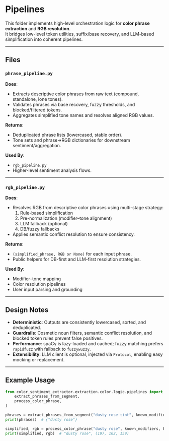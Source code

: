 # Pipelines

This folder implements high-level orchestration logic for **color phrase extraction** and **RGB resolution**.  
It bridges low-level token utilities, suffix/base recovery, and LLM-based simplification into coherent pipelines.

---

## Files

### `phrase_pipeline.py`
**Does**:  
- Extracts descriptive color phrases from raw text (compound, standalone, lone tones).  
- Validates phrases via base recovery, fuzzy thresholds, and blocked/filtered tokens.  
- Aggregates simplified tone names and resolves aligned RGB values.  

**Returns**:  
- Deduplicated phrase lists (lowercased, stable order).  
- Tone sets and phrase→RGB dictionaries for downstream sentiment/aggregation.  

**Used By**:  
- `rgb_pipeline.py`  
- Higher-level sentiment analysis flows.  

---

### `rgb_pipeline.py`
**Does**:  
- Resolves RGB from descriptive color phrases using multi-stage strategy:  
  1. Rule-based simplification  
  2. Pre-normalization (modifier–tone alignment)  
  3. LLM fallback (optional)  
  4. DB/fuzzy fallbacks  
- Applies semantic conflict resolution to ensure consistency.  

**Returns**:  
- `(simplified_phrase, RGB or None)` for each input phrase.  
- Public helpers for DB-first and LLM-first resolution strategies.  

**Used By**:  
- Modifier–tone mapping  
- Color resolution pipelines  
- User input parsing and grounding  

---

## Design Notes
- **Deterministic**: Outputs are consistently lowercased, sorted, and deduplicated.  
- **Guardrails**: Cosmetic noun filters, semantic conflict resolution, and blocked token rules prevent false positives.  
- **Performance**: spaCy is lazy-loaded and cached; fuzzy matching prefers `rapidfuzz` with fallback to `fuzzywuzzy`.  
- **Extensibility**: LLM client is optional, injected via `Protocol`, enabling easy mocking or replacement.  

---

## Example Usage

```python
from color_sentiment_extractor.extraction.color.logic.pipelines import (
    extract_phrases_from_segment,
    process_color_phrase,
)

phrases = extract_phrases_from_segment("dusty rose tint", known_modifiers, known_tones, all_webcolor_names, expression_map)
print(phrases)  # {"dusty rose"}

simplified, rgb = process_color_phrase("dusty rose", known_modifiers, known_tones, llm_client)
print(simplified, rgb)  # "dusty rose", (197, 162, 159)
